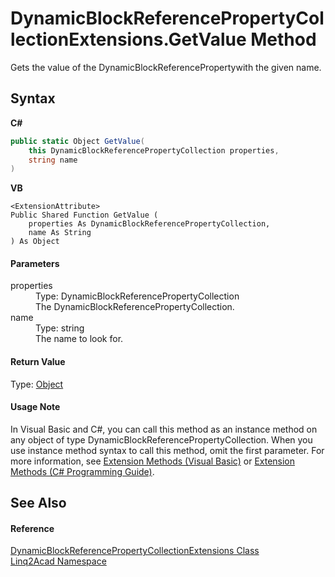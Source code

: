 # DynamicBlockReferencePropertyCollectionExtensions.GetValue Method 
 

Gets the value of the DynamicBlockReferencePropertywith the given name.

## Syntax

**C#**<br />
``` C#
public static Object GetValue(
	this DynamicBlockReferencePropertyCollection properties,
	string name
)
```

**VB**<br />
``` VB
<ExtensionAttribute>
Public Shared Function GetValue ( 
	properties As DynamicBlockReferencePropertyCollection,
	name As String
) As Object
```


#### Parameters
<dl><dt>properties</dt><dd>Type: DynamicBlockReferencePropertyCollection<br />The DynamicBlockReferencePropertyCollection.</dd><dt>name</dt><dd>Type: string<br />The name to look for.</dd></dl>

#### Return Value
Type: <a href="https://docs.microsoft.com/dotnet/api/system.object" target="_blank" rel="noopener noreferrer">Object</a>

#### Usage Note
In Visual Basic and C#, you can call this method as an instance method on any object of type DynamicBlockReferencePropertyCollection. When you use instance method syntax to call this method, omit the first parameter. For more information, see <a href="https://docs.microsoft.com/dotnet/visual-basic/programming-guide/language-features/procedures/extension-methods" target="_blank" rel="noopener noreferrer">Extension Methods (Visual Basic)</a> or <a href="https://docs.microsoft.com/dotnet/csharp/programming-guide/classes-and-structs/extension-methods" target="_blank" rel="noopener noreferrer">Extension Methods (C# Programming Guide)</a>.

## See Also


#### Reference
<a href="T_Linq2Acad_DynamicBlockReferencePropertyCollectionExtensions.md">DynamicBlockReferencePropertyCollectionExtensions Class</a><br /><a href="N_Linq2Acad.md">Linq2Acad Namespace</a><br />
